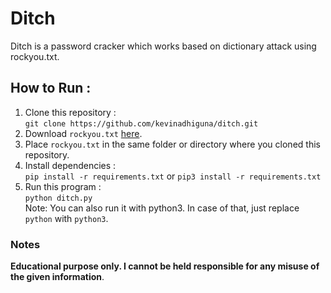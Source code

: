 # Ditch

Ditch is a password cracker which works based on dictionary attack using rockyou.txt.

## How to Run :
1. Clone this repository :<br />
`git clone https://github.com/kevinadhiguna/ditch.git`
2. Download `rockyou.txt` [here](https://bit.ly/2CNcfxs).
3. Place `rockyou.txt` in the same folder or directory where you cloned this repository.
4. Install dependencies :<br />
`pip install -r requirements.txt` or `pip3 install -r requirements.txt`
5. Run this program :<br />
`python ditch.py`<br/>
Note: You can also run it with python3. In case of that, just replace `python` with `python3`.

### Notes
**Educational purpose only. I cannot be held responsible for any misuse of the given information**.
